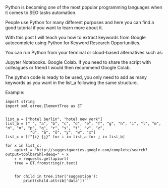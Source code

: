 Python is becoming one of the most popular programming languages when it comes to SEO tasks automation.

People use Python for many different purposes and here you can find a good tutorial if you want to learn more about it.

With this post I will teach you how to extract keywords from Google autocomplete using Python for Keyword Research Opportunities. 

You can run Python from your terminal or cloud-based alternatives such as:

Jupyter Notebooks.
Google Colab.
If you need to share the script with colleagues or friend I would then recommend Google Colab.

The python code is ready to be used, you only need to add as many keywords as you want in the list_a following the same structure.

Example:

```import requests
import string
import xml.etree.ElementTree as ET


list_a = ["hotel berlin", "hotel new york"]
list_b = [" ", "a", "b", "c", "d", "e", "f", "g", "h", "i", "l", "m", "n", "o", "p", "q", "r", "s", "t", "v", "z",
           "ü", "ä", "ö", "y", "w", "x"] 
list_c = [f"{i} {j}" for i in list_a for j in list_b]
               
for x in list_c:
    apiurl = "http://suggestqueries.google.com/complete/search?output=toolbar&hl=de&q=" + x
    r = requests.get(apiurl)
    tree = ET.fromstring(r.text)
    
    
    for child in tree.iter('suggestion'):
        print(child.attrib['data'])```
